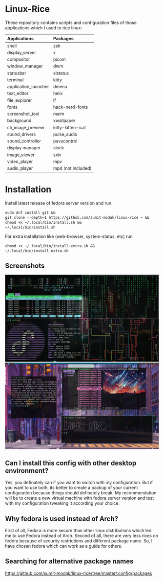 
# Linux-Rice

These repository contains scripts and configuration files of those applications which I used to rice linux:

| Applications            | Packages                |
| :---------------------- | :---------------------- |
| shell                   | zsh                     |
| display_server		      | x                       |
| compositor			        | picom                   |
| window_manager          | dwm                     |
| statusbar               | slstatus                |
| terminal                | kitty                   |
| application_launcher    | dmenu                   |
| text_editor			        | helix                   |
| file_explorer           | lf                      |
| fonts                   | hack-nerd-fonts         |
| screenshot_tool		      | maim                    |
| background              | xwallpaper              |
| cli_image_preview       | kitty-kitten-icat       |
| sound_drivers			      | pulse_audio             |
| sound_controller		    | pavucontrol             |
| display manager         | slock                   |
| image_viewer			      | sxiv                    |
| video_player			      | mpv 			              |
| audio_player			      | mpd (not included)      |

# Installation

Install latest release of fedora server version and run
```
sudo dnf install git &&
git clone --depth=1 https://github.com/sumit-modak/linux-rice ~ &&
chmod +x ~/.local/bin/install.sh &&
~/.local/bin/install.sh
```

For extra installation like (web-browser, system-status, etc) run
```
chmod +x ~/.local/bin/install-extra.sh &&
~/.local/bin/install-extra.sh
```

## Screenshots
![](multimedia/rice-ss/Screenshot_2023-05-21_14:55:42.png)
![](multimedia/rice-ss/Screenshot_2023-05-21_16:57:56.png)

## Can I install this config with other desktop environment?
Yes, you definately can if you want to switch with my configuration. But if you want to use both, its better to create a backup of your current configuration because things should definately break. My recommendation will be to create a new virtual machine with fedora server version and test with my configuration tweaking it according your choice.

## Why fedora is used instead of Arch?
First of all, Fedora is more secure than other linux distributions which led me to use Fedora instead of Arch. Second of all, there are very less rices on fedora because of security restrictions and different package name. So, I have chosen fedora which can work as a guide for others.

## Searching for alternative package names
https://github.com/sumit-modak/linux-rice/tree/master/.config/packages 
